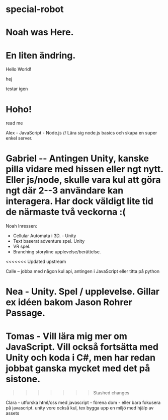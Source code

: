 # special-robot

# Noah was Here.

# En liten ändring.

Hello World!

hej

testar igen

# Hoho!

read me


Alex - JavaScript - Node.js // Lära sig node.js basics och skapa en super enkel server.

# Gabriel -- Antingen Unity, kanske pilla vidare med hissen eller ngt nytt. Eller js/node, skulle vara kul att göra ngt där 2--3 användare kan interagera. Har dock väldigt lite tid de närmaste två veckorna :(

Noah Inressen: 
- Cellular Automata i 3D. - Unity 
- Text baserat adventure spel. Unity 
- VR spel. 
- Branching storyline upplevelse/berättelse. 

<<<<<<< Updated upstream

Calle – jobba med någon kul api, antingen i JavaScript eller titta på python

Nea - Unity. Spel / upplevelse. Gillar ex idéen bakom Jason Rohrer Passage. 
=======
# Tomas - Vill lära mig mer om JavaScript. Vill också fortsätta med Unity och koda i C#, men har redan jobbat ganska mycket med det på sistone.
>>>>>>> Stashed changes

Clara - utforska html/css med javascript - förena dom - eller bara fokusera på javascript. unity vore också kul, tex bygga upp en miljö med hjälp av assets
